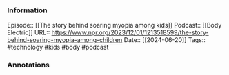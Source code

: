 ### Information

Episode:: [[The story behind soaring myopia among kids]]
Podcast:: [[Body Electric]]
URL:: https://www.npr.org/2023/12/01/1213518599/the-story-behind-soaring-myopia-among-children
Date:: [[2024-06-20]]
Tags:: #technology #kids #body 
#podcast


### Annotations

